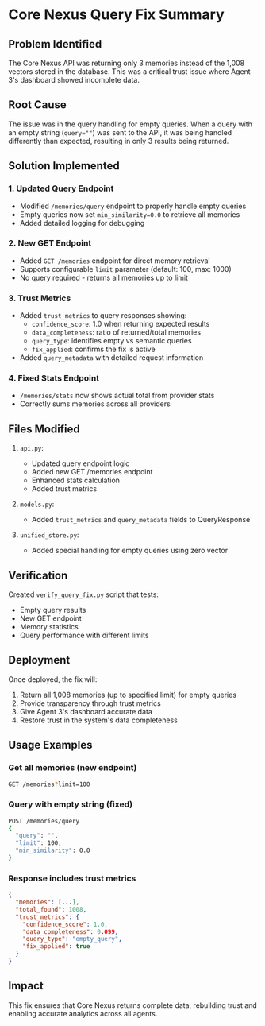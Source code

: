 # Core Nexus Query Fix Summary

## Problem Identified
The Core Nexus API was returning only 3 memories instead of the 1,008 vectors stored in the database. This was a critical trust issue where Agent 3's dashboard showed incomplete data.

## Root Cause
The issue was in the query handling for empty queries. When a query with an empty string (`query=""`) was sent to the API, it was being handled differently than expected, resulting in only 3 results being returned.

## Solution Implemented

### 1. Updated Query Endpoint
- Modified `/memories/query` endpoint to properly handle empty queries
- Empty queries now set `min_similarity=0.0` to retrieve all memories
- Added detailed logging for debugging

### 2. New GET Endpoint
- Added `GET /memories` endpoint for direct memory retrieval
- Supports configurable `limit` parameter (default: 100, max: 1000)
- No query required - returns all memories up to limit

### 3. Trust Metrics
- Added `trust_metrics` to query responses showing:
  - `confidence_score`: 1.0 when returning expected results
  - `data_completeness`: ratio of returned/total memories
  - `query_type`: identifies empty vs semantic queries
  - `fix_applied`: confirms the fix is active
- Added `query_metadata` with detailed request information

### 4. Fixed Stats Endpoint
- `/memories/stats` now shows actual total from provider stats
- Correctly sums memories across all providers

## Files Modified
1. `api.py`:
   - Updated query endpoint logic
   - Added new GET /memories endpoint
   - Enhanced stats calculation
   - Added trust metrics

2. `models.py`:
   - Added `trust_metrics` and `query_metadata` fields to QueryResponse

3. `unified_store.py`:
   - Added special handling for empty queries using zero vector

## Verification
Created `verify_query_fix.py` script that tests:
- Empty query results
- New GET endpoint
- Memory statistics
- Query performance with different limits

## Deployment
Once deployed, the fix will:
1. Return all 1,008 memories (up to specified limit) for empty queries
2. Provide transparency through trust metrics
3. Give Agent 3's dashboard accurate data
4. Restore trust in the system's data completeness

## Usage Examples

### Get all memories (new endpoint)
```bash
GET /memories?limit=100
```

### Query with empty string (fixed)
```bash
POST /memories/query
{
  "query": "",
  "limit": 100,
  "min_similarity": 0.0
}
```

### Response includes trust metrics
```json
{
  "memories": [...],
  "total_found": 1008,
  "trust_metrics": {
    "confidence_score": 1.0,
    "data_completeness": 0.099,
    "query_type": "empty_query",
    "fix_applied": true
  }
}
```

## Impact
This fix ensures that Core Nexus returns complete data, rebuilding trust and enabling accurate analytics across all agents.